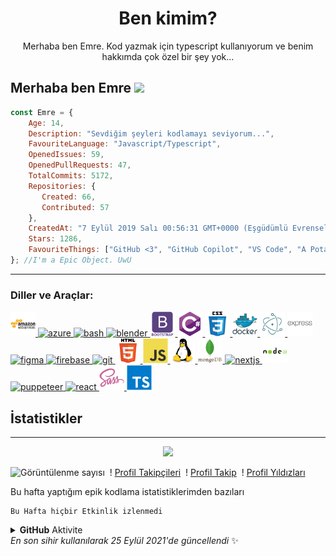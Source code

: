<!-- Bu sırrı buldun 👏 -->
<!--
    Gizli şeylerim lol
    
    - Daha fazla saat kodluyorum
    - Ben de bir oyuncuyum
    - Leaque of Legends Oynuyorum ;-;
    - Bu README.md, GitHub Kod Alanları kullanılarak oluşturulmuştur 👀
    - Ben de bir YouTuber XD'yim, abone olmayı unutmayın ;-;
-->
    
<h1 align="center">Ben kimim?</h1>
<p align="center">Merhaba ben Emre. Kod yazmak için typescript kullanıyorum ve benim hakkımda çok özel bir şey yok...</p>

## Merhaba ben Emre <img src="https://raw.githubusercontent.com/Emre37destan/Emre37destan/master/resimler/Selam.gif" width="30px">

```js
const Emre = {
    Age: 14,
    Description: "Sevdiğim şeyleri kodlamayı seviyorum...",
    FavouriteLanguage: "Javascript/Typescript",
    OpenedIssues: 59,
    OpenedPullRequests: 47,
    TotalCommits: 5172,
    Repositories: {
       Created: 66,
       Contributed: 57
    },
    CreatedAt: "7 Eylül 2019 Salı 00:56:31 GMT+0000 (Eşgüdümlü Evrensel Saat)",
    Stars: 1286,
    FavouriteThings: ["GitHub <3", "GitHub Copilot", "VS Code", "A Potato PC with 50kbps internet", "Docker"]
}; //I'm a Epic Object. UwU
```
<hr>
<div>
<h3 align="left">Diller ve Araçlar:</h3>
<p align="left"><a href="https://aws.amazon.com" target="_blank"> <img src="https://raw.githubusercontent.com/devicons/devicon/master/icons/amazonwebservices/amazonwebservices-original-wordmark.svg" alt="aws" width="40" height="40"/> </a> <a href="https://azure.microsoft.com/en-in/" target="_blank"> <img src="https://www.vectorlogo.zone/logos/microsoft_azure/microsoft_azure-icon.svg" alt="azure" width="40" height="40"/> </a> <a href="https://www.gnu.org/software/bash/" target="_blank"> <img src="https://www.vectorlogo.zone/logos/gnu_bash/gnu_bash-icon.svg" alt="bash" width="40" height="40"/> </a> <a href="https://www.blender.org/" target="_blank"> <img src="https://download.blender.org/branding/community/blender_community_badge_white.svg" alt="blender" width="40" height="40"/> </a> <a href="https://getbootstrap.com" target="_blank"> <img src="https://raw.githubusercontent.com/devicons/devicon/master/icons/bootstrap/bootstrap-plain-wordmark.svg" alt="bootstrap" width="40" height="40"/> </a> <a href="https://www.w3schools.com/cs/" target="_blank"> <img src="https://raw.githubusercontent.com/devicons/devicon/master/icons/csharp/csharp-original.svg" alt="csharp" width="40" height="40"/> </a> <a href="https://www.w3schools.com/css/" target="_blank"> <img src="https://raw.githubusercontent.com/devicons/devicon/master/icons/css3/css3-original-wordmark.svg" alt="css3" width="40" height="40"/> </a> <a href="https://www.docker.com/" target="_blank"> <img src="https://raw.githubusercontent.com/devicons/devicon/master/icons/docker/docker-original-wordmark.svg" alt="docker" width="40" height="40"/> </a> <a href="https://www.electronjs.org" target="_blank"> <img src="https://raw.githubusercontent.com/devicons/devicon/master/icons/electron/electron-original.svg" alt="electron" width="40" height="40"/> </a> <a href="https://expressjs.com" target="_blank"> <img src="https://raw.githubusercontent.com/devicons/devicon/master/icons/express/express-original-wordmark.svg" alt="express" width="40" height="40"/> </a> <a href="https://www.figma.com/" target="_blank"> <img src="https://www.vectorlogo.zone/logos/figma/figma-icon.svg" alt="figma" width="40" height="40"/> </a> <a href="https://firebase.google.com/" target="_blank"> <img src="https://www.vectorlogo.zone/logos/firebase/firebase-icon.svg" alt="firebase" width="40" height="40"/> </a><a href="https://git-scm.com/" target="_blank"> <img src="https://www.vectorlogo.zone/logos/git-scm/git-scm-icon.svg" alt="git" width="40" height="40"/> </a> <a href="https://www.w3.org/html/" target="_blank"> <img src="https://raw.githubusercontent.com/devicons/devicon/master/icons/html5/html5-original-wordmark.svg" alt="html5" width="40" height="40"/> </a><a href="https://developer.mozilla.org/en-US/docs/Web/JavaScript" target="_blank"> <img src="https://raw.githubusercontent.com/devicons/devicon/master/icons/javascript/javascript-original.svg" alt="javascript" width="40" height="40"/> </a> <a href="https://www.linux.org/" target="_blank"> <img src="https://raw.githubusercontent.com/devicons/devicon/master/icons/linux/linux-original.svg" alt="linux" width="40" height="40"/> </a> <a href="https://www.mongodb.com/" target="_blank"> <img src="https://raw.githubusercontent.com/devicons/devicon/master/icons/mongodb/mongodb-original-wordmark.svg" alt="mongodb" width="40" height="40"/> </a> <a href="https://nextjs.org/" target="_blank"> <img src="https://cdn.worldvectorlogo.com/logos/nextjs-3.svg" alt="nextjs" width="40" height="40"/> </a> <a href="https://nodejs.org" target="_blank"> <img src="https://raw.githubusercontent.com/devicons/devicon/master/icons/nodejs/nodejs-original-wordmark.svg" alt="nodejs" width="40" height="40"/> </a> <a href="https://github.com/puppeteer/puppeteer" target="_blank"> <img src="https://www.vectorlogo.zone/logos/pptrdev/pptrdev-official.svg" alt="puppeteer" width="40" height="40"/> </a> <a href="https://reactjs.org/" target="_blank"> <img src="https://reactnative.dev/img/header_logo.svg" alt="react" width="40" height="40"/> </a> <a href="https://sass-lang.com" target="_blank"> <img src="https://raw.githubusercontent.com/devicons/devicon/master/icons/sass/sass-original.svg" alt="sass" width="40" height="40"/> </a> <a href="https://www.typescriptlang.org/" target="_blank"> <img src="https://raw.githubusercontent.com/devicons/devicon/master/icons/typescript/typescript-original.svg" alt="typescript" width="40" height="40"/> </a></p>
</div>

## İstatistikler
<hr>
<div align="center"><img src="https://github-profile-trophy.vercel.app/?username=Emre37destan&theme=dracula"></div>

![Görüntülenme sayısı](https://komarev.com/ghpvc/?username=Emre37destan&color=blueviolet)&nbsp;&nbsp;! [Profil Takipçileri](https://img.shields.io/badge/Followers-283-blueviolet)&nbsp;&nbsp;! [Profil Takip](https://img.shields.io/badge/Following-13-blueviolet)&nbsp;&nbsp;! [Profil Yıldızları](https://img.shields.io/badge/Stars-1286-blueviolet)

Bu hafta yaptığım epik kodlama istatistiklerimden bazıları
<!--START_SECTION:waka-->
```text
Bu Hafta hiçbir Etkinlik izlenmedi
```
<!--END_SECTION:waka-->

<details>
    <summary><b>GitHub</b> Aktivite</summary>
    <img align="left" src="https://github-readme-stats.vercel.app/api?username=Emre37destan&theme=tokyonight"><img align="right" src="https://github-readme-stats.vercel.app/api/top-langs/?username=Emre37destan&theme=tokyonight&hide=batchfile">
    <img src="https://github-readme-streak-stats.herokuapp.com/?user=Emre37destan&theme=tokyonight">
</details>
<!-- Son güncelleme 25 Eylül 2021 14:56:11 GMT+0000 (Eşgüdümlü Evrensel Saat) ;-;-->
<i>En son sihir kullanılarak 25 Eylül 2021'de güncellendi</i> ✨
